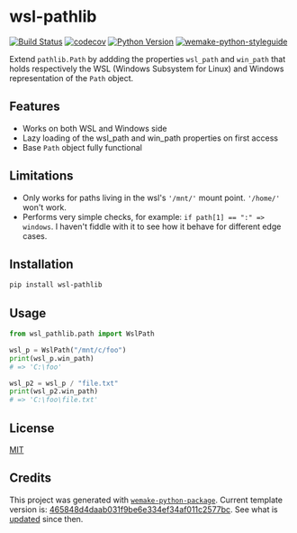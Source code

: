 # wsl-pathlib

[![Build Status](https://github.com/psychonaute/wsl-pathlib/workflows/test/badge.svg?branch=master&event=push)](https://github.com/psychonaute/wsl-pathlib/actions?query=workflow%3Atest)
[![codecov](https://codecov.io/gh/psychonaute/wsl-pathlib/branch/master/graph/badge.svg)](https://codecov.io/gh/psychonaute/wsl-pathlib)
[![Python Version](https://img.shields.io/pypi/pyversions/wsl-pathlib.svg)](https://pypi.org/project/wsl-pathlib/)
[![wemake-python-styleguide](https://img.shields.io/badge/style-wemake-000000.svg)](https://github.com/wemake-services/wemake-python-styleguide)

Extend `pathlib.Path` by addding the properties `wsl_path` and `win_path` that holds respectively the  WSL (Windows Subsystem for Linux) and Windows representation of the `Path` object.


## Features
- Works on both WSL and Windows side
- Lazy loading of the wsl_path and win_path properties on first access
- Base `Path` object fully functional

## Limitations
- Only works for paths living in the wsl's `'/mnt/'` mount point. `'/home/'` won't work.
- Performs very simple checks, for example: `if path[1] == ":" => windows`. I haven't fiddle with it to see how it behave for different edge cases.


## Installation

```bash
pip install wsl-pathlib
```


## Usage

```python
from wsl_pathlib.path import WslPath

wsl_p = WslPath("/mnt/c/foo")
print(wsl_p.win_path)
# => 'C:\foo'

wsl_p2 = wsl_p / "file.txt"
print(wsl_p2.win_path)
# => 'C:\foo\file.txt'
```

## License

[MIT](https://github.com/psychonaute/wsl-pathlib/blob/master/LICENSE)


## Credits

This project was generated with [`wemake-python-package`](https://github.com/wemake-services/wemake-python-package). Current template version is: [465848d4daab031f9be6e334ef34af011c2577bc](https://github.com/wemake-services/wemake-python-package/tree/465848d4daab031f9be6e334ef34af011c2577bc). See what is [updated](https://github.com/wemake-services/wemake-python-package/compare/465848d4daab031f9be6e334ef34af011c2577bc...master) since then.

